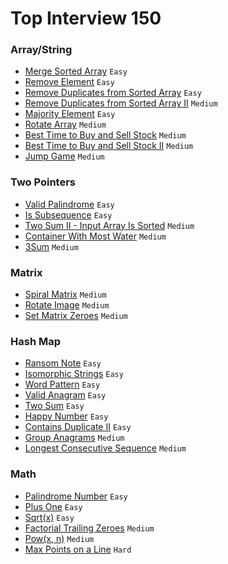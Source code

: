 # Top Interview 150
### Array/String
- [Merge Sorted Array](https://leetcode.com/problems/merge-sorted-array/) `Easy`
- [Remove Element](https://leetcode.com/problems/remove-duplicates-from-sorted-array/) `Easy`
- [Remove Duplicates from Sorted Array](https://leetcode.com/problems/remove-duplicates-from-sorted-array/) `Easy`
- [Remove Duplicates from Sorted Array II](https://leetcode.com/problems/remove-duplicates-from-sorted-array-ii/) `Medium`
- [Majority Element](https://leetcode.com/problems/majority-element/) `Easy`
- [Rotate Array](https://leetcode.com/problems/rotate-array/) `Medium`
- [Best Time to Buy and Sell Stock](https://leetcode.com/problems/best-time-to-buy-and-sell-stock/) `Medium`
- [Best Time to Buy and Sell Stock II](https://leetcode.com/problems/best-time-to-buy-and-sell-stock-ii/) `Medium`
- [Jump Game](https://leetcode.com/problems/jump-game/) `Medium`
### Two Pointers
- [Valid Palindrome](https://leetcode.com/problems/valid-palindrome/) `Easy`
- [Is Subsequence](https://leetcode.com/problems/is-subsequence/) `Easy`
- [Two Sum II - Input Array Is Sorted](https://leetcode.com/problems/two-sum-ii-input-array-is-sorted/) `Medium`
- [Container With Most Water](https://leetcode.com/problems/container-with-most-water/) `Medium`
- [3Sum](https://leetcode.com/problems/3sum/) `Medium`
### Matrix
- [Spiral Matrix](https://leetcode.com/problems/spiral-matrix/) `Medium`
- [Rotate Image](https://leetcode.com/problems/rotate-image/) `Medium`
- [Set Matrix Zeroes](https://leetcode.com/problems/set-matrix-zeroes/) `Medium`
### Hash Map
- [Ransom Note](https://leetcode.com/problems/ransom-note/) `Easy`
- [Isomorphic Strings](https://leetcode.com/problems/isomorphic-strings/) `Easy`
- [Word Pattern](https://leetcode.com/problems/word-pattern/) `Easy`
- [Valid Anagram](https://leetcode.com/problems/valid-anagram/) `Easy`
- [Two Sum](https://leetcode.com/problems/two-sum/) `Easy`
- [Happy Number](https://leetcode.com/problems/happy-number/) `Easy`
- [Contains Duplicate II](https://leetcode.com/problems/contains-duplicate-ii/) `Easy`
- [Group Anagrams](https://leetcode.com/problems/group-anagrams/) `Medium`
- [Longest Consecutive Sequence](https://leetcode.com/problems/longest-consecutive-sequence/) `Medium`
### Math
- [Palindrome Number](https://leetcode.com/problems/palindrome-number/) `Easy`
- [Plus One](https://leetcode.com/problems/plus-one/) `Easy`
- [Sqrt(x)](https://leetcode.com/problems/sqrtx/) `Easy`
- [Factorial Trailing Zeroes](https://leetcode.com/problems/factorial-trailing-zeroes/) `Medium`
- [Pow(x, n)](https://leetcode.com/problems/powx-n/) `Medium`
- [Max Points on a Line](https://leetcode.com/problems/max-points-on-a-line/) `Hard`
